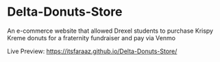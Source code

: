 # Delta-Donuts-Store
An e-commerce website that allowed Drexel students to purchase Krispy Kreme donuts for a fraternity fundraiser and pay via Venmo

Live Preview: https://itsfaraaz.github.io/Delta-Donuts-Store/
